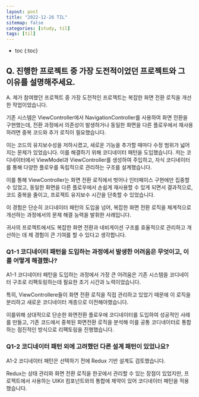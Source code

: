 ```yaml
---
layout: post
title: "2022-12-26 TIL"
sitemap: false
categories: [study, til]
tags: [til]
---
```


* toc
{:toc}

## Q. 진행한 프로젝트 중 가장 도전적이었던 프로젝트와 그 이유를 설명해주세요.
A. 제가 참여했던 프로젝트 중 가장 도전적인 프로젝트는 복잡한 화면 전환 로직을 개선한 작업이었습니다.

기존 시스템은 ViewController에서 NavigationController를 사용하여 화면 전환을 구현했는데, 전환 과정에서 의존성이 발생하거나 동일한 화면을 다른 플로우에서 재사용하려면 중복 코드와 추가 로직이 필요했습니다.

이는 코드의 유지보수성을 저하시켰고, 새로운 기능을 추가할 때마다 수정 범위가 넓어지는 문제가 있었습니다.
이를 해결하기 위해 코디네이터 패턴을 도입했습니다. 저는 코디네이터에서 ViewModel과 ViewController를 생성하여 주입하고, 자식 코디네이터를 통해 다양한 플로우를 독립적으로 관리하는 구조를 설계했습니다.

이를 통해 ViewController는 화면 전환 로직에서 벗어나 인터페이스 구현에만 집중할 수 있었고, 동일한 화면을 다른 플로우에서 손쉽게 재사용할 수 있게 되면서 결과적으로, 코드 중복을 줄이고, 프로젝트 유지보수 시간을 단축할 수 있었습니다.

이 경험은 단순히 코디네이터 패턴의 도입을 넘어, 복잡한 화면 전환 로직을 체계적으로 개선하는 과정에서의 문제 해결 능력을 발휘한 사례입니다.

귀사의 프로젝트에서도 복잡한 화면 전환과 네비게이션 구조를 효율적으로 관리하고 개선하는 데 제 경험이 큰 기여를 할 수 있다고 생각합니다.

### Q1-1 코디네이터 패턴을 도입하는 과정에서 발생한 어려움은 무엇이고, 이를 어떻게 해결했나?
A1-1 코디네이터 패턴을 도입하는 과정에서 가장 큰 어려움은 기존 시스템을 코디네이터 구조로 리팩토링하는데 필요한 초기 시간과 노력이었습니다.

특히, ViewControllere들이 화면 전환 로직을 직접 관리하고 있었기 때문에 이 로직을 분리하고 새로운 코디네이터 계층으로 이전해야했습니다.

이를위해 상대적으로 단순한 화면전환 플로우에 코디네이터를 도입하여 성공적인 사례를 만들고, 기존 코드에서 중복된 화면전환 로직을 분석해 이를 공통 코디네이터로 통합하는 점진적인 방식으로 리팩토링을 진행했습니다.

### Q1-2 코디네이터 패턴 외에 고려했던 다른 설계 패턴이 있었나요?
A1-2 코디네이터 패턴은 선택하기 전에 Redux 기반 설계도 검토했습니다.

Redux는 상태 관리와 화면 전환 로직을 한곳에서 관리할 수 있는 장점이 있었지만, 프로젝트에서 사용하는 UIKit 컴포넌트와의 통합에 제약이 있어 코디네이터 패턴을 적용했습니다.

